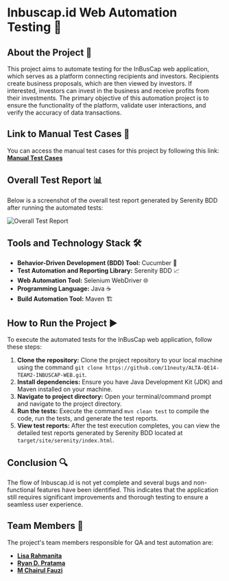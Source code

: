 # Inbuscap.id Web Automation Testing 🚀

## About the Project 🌟
This project aims to automate testing for the InBusCap web application, which serves as a platform connecting recipients and investors. Recipients create business proposals, which are then viewed by investors. If interested, investors can invest in the business and receive profits from their investments. The primary objective of this automation project is to ensure the functionality of the platform, validate user interactions, and verify the accuracy of data transactions.

## Link to Manual Test Cases 📝
You can access the manual test cases for this project by following this link: [**Manual Test Cases**](https://docs.google.com/spreadsheets/d/1n-BJl2nEaVkzXZxfeSAGRZtma-3b0HESHDVz2atKDTE/edit?usp=sharing)

## Overall Test Report 📊
Below is a screenshot of the overall test report generated by Serenity BDD after running the automated tests:

![Overall Test Report](https://github.com/11neuty/ALTA-QE14-TEAM2-INBUSCAP-WEB/assets/49444532/b127f1a2-de95-4c59-8408-616b9a6a7f1f)



## Tools and Technology Stack 🛠️
* **Behavior-Driven Development (BDD) Tool:** Cucumber 🥒
* **Test Automation and Reporting Library:** Serenity BDD 📈
* **Web Automation Tool:** Selenium WebDriver 🌐
* **Programming Language:** Java ☕
* **Build Automation Tool:** Maven 🏗️

## How to Run the Project ▶️
To execute the automated tests for the InBusCap web application, follow these steps:

1. **Clone the repository:** Clone the project repository to your local machine using the command `git clone https://github.com/11neuty/ALTA-QE14-TEAM2-INBUSCAP-WEB.git`.
2. **Install dependencies:** Ensure you have Java Development Kit (JDK) and Maven installed on your machine.
3. **Navigate to project directory:** Open your terminal/command prompt and navigate to the project directory.
4. **Run the tests:** Execute the command `mvn clean test` to compile the code, run the tests, and generate the test reports.
5. **View test reports:** After the test execution completes, you can view the detailed test reports generated by Serenity BDD located at `target/site/serenity/index.html`.

## Conclusion 🔍
The flow of Inbuscap.id is not yet complete and several bugs and non-functional features have been identified. This indicates that the application still requires significant improvements and thorough testing to ensure a seamless user experience.

## Team Members 👥
The project's team members responsible for QA and test automation are:

* [**Lisa Rahmanita**](https://www.linkedin.com/in/lisarahmanita)
* [**Ryan D. Pratama**](https://www.linkedin.com/in/ryandpratama)
* [**M Chairul Fauzi**](https://www.linkedin.com/in/mchairulfauzi)

